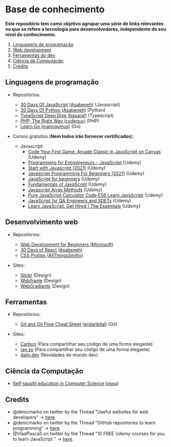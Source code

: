 # Base de conhecimento

**Este repositório tem como objetivo agrupar uma série de links relevantes no que se refere a tecnologia para desenvolvedores, independente do seu nível de conhecimento.**

1. [Linguagens de programação](#languages)
2. [Web development](#web)
3. [Ferramentas do dev](#tools)
4. [Ciência da Computação](#cs)
5. [Credits](#credits)

## Linguagens de programação <a name="languages"></a>
  * Repositórios:
    * <a href="https://github.com/Asabeneh/30-Days-Of-JavaScript">30 Days Of JavaScript </a> (<a href="https://github.com/Asabeneh">Asabeneh</a>) (Javascript)
    * <a href="https://github.com/Asabeneh/30-Days-Of-Python">30 Days Of Python </a> (<a href="https://github.com/Asabeneh">Asabeneh</a>) (Python)
    * <a href="https://github.com/basarat/typescript-book">TypeScript Deep Dive </a> (<a href="https://github.com/basarat">basarat</a>) (Typescript)
    * <a href="https://github.com/codeguy/php-the-right-way/">PHP: The Right Way </a> (<a href="https://github.com/codeguy">codeguy</a>) (PHP)
    * <a href="https://github.com/inancgumus/learngo">Learn Go </a> (<a href="https://github.com/inancgumus">inancgumus</a>) (Go)
  
  * Cursos gratuitos (**Nem todos irão fornecer certificados**):
    * Javascript:
      * <a href="https://www.udemy.com/course/code-your-first-game/">Code Your First Game: Arcade Classic in JavaScript on Canvas</a> (Udemy) 
      * <a href="https://www.udemy.com/course/programming-for-entrepreneurs-javascript/">Programming for Entrepreneurs - JavaScript</a> (Udemy)
      * <a href="https://www.udemy.com/course/start-javascript/">Start with Javascript (2021)</a> (Udemy)
      * <a href="https://www.udemy.com/course/javascript-programming-for-beginners/">Javascript Programming For Beginners (2021)</a> (Udemy)
      * <a href="https://www.udemy.com/course/javascript-darwish/">JavaScript for beginners</a> (Udemy)
      * <a href="https://www.udemy.com/course/fundamentals-of-javascript-mask/">Fundamentals of JavaScript</a> (Udemy)
      * <a href="https://twitter.com/VladPasca5/status/1430878504833327105">Javascript Array Methods</a> (Udemy)
      * <a href="https://www.udemy.com/course/javascript-code-exercise/">Pure JavaScript Calculator Code ES6 Learn JavaScript</a> (Udemy)
      * <a href="https://www.udemy.com/course/javascript-for-qa-engineers-and-sdets/">JavaScript for QA Engineers and SDETs</a> (Udemy)
      * <a href="https://www.udemy.com/course/learn-javascript-get-hired-essentials/">Learn JavaScript, Get Hired | The Essentials</a> (Udemy)
  
## Desenvolvimento web <a name="web"></a>
* Repositórios: 
  * <a href="https://github.com/microsoft/Web-Dev-For-Beginners">Web Development for Beginners</a><a href="https://github.com/microsoft"> (Microsoft)</a>
  * <a href="https://github.com/Asabeneh/30-Days-Of-React">30 Days of React </a> (<a href="https://github.com/Asabeneh">Asabeneh</a>)
  * <a href="https://github.com/AllThingsSmitty/css-protips">CSS Protips </a> (<a href="https://github.com/AllThingsSmitty">AllThingsSmitty</a>)

* Sites:
  * <a href="https://slickr.vercel.app/app">Slickr</a> (Design)
  * <a href="https://webframe.xyz/">Webframe</a> (Design)
  * <a href="https://webgradients.com/">WebGradients</a> (Design)
  

## Ferramentas <a name="tools"></a>
  * Repositórios:
    * <a href="https://github.com/arslanbilal/git-cheat-sheet">Git and Git Flow Cheat Sheet</a> (<a href="https://github.com/arslanbilal">arslanbilal</a>) (Git)

  * Sites:
    * <a href="https://carbon.now.sh/">Carbon</a> (Para compartilhar seu código de uma forma elegante)
    * <a href="https://ray.so/">ray.so</a> (Para compartilhar seu código de uma forma elegante)
    * <a href="https://daily.dev/">daily.dev</a> (Novidades do mundo dev)
  
    
## Ciência da Computação <a name="cs"></a>
  * <a href="https://github.com/ossu/computer-science">Self-taught education in Computer Science </a> (<a href="https://github.com/ossu">ossu</a>)

## Credits <a name="credits"></a>
* @denicmarko on twitter by the Thread "Useful websites for web developers" -> <a href="https://twitter.com/denicmarko/status/1430843440976351234"> here</a>.
* @denicmarko on twitter by the Thread "GitHub repositories to learn programming" -> <a href="https://twitter.com/denicmarko/status/1429390999445512194"> here</a>.
* @VladPasca5 on twitter by the Thread "10 FREE Udemy courses for you to learn JavaScript
" -> <a href="https://twitter.com/VladPasca5/status/1430878504833327105"> here</a>.

